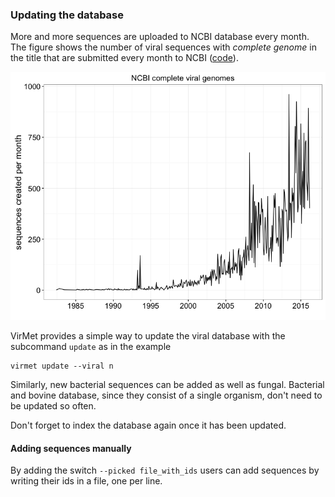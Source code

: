 ### Updating the database

More and more sequences are uploaded to NCBI database every month. The figure
shows the number of viral sequences with _complete genome_ in the title
that are submitted every month to NCBI ([code](https://gist.github.com/ozagordi/c1e1c4158ab4e94e4683)).

![Code used to create the figure is [here](https://gist.github.com/ozagordi/c1e1c4158ab4e94e4683)](./viral_genomes.png "NCBI complete viral genomes per month")

VirMet provides a simple way to update the viral database with the subcommand
`update` as in the example

    virmet update --viral n

Similarly, new bacterial sequences can be added as well as fungal. Bacterial
and bovine database, since they consist of a single organism, don't need to be
updated so often.

Don't forget to index the database again once it has been updated.

#### Adding sequences manually

By adding the switch `--picked file_with_ids` users can add sequences by
writing their ids in a file, one per line.
